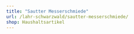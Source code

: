 ```yaml
---
title: "Sautter Messerschmiede"
url: /lahr-schwarzwald/sautter-messerschmiede/
shop: Haushaltsartikel
---
```

